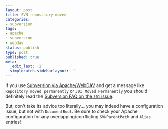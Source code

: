 ```yaml
---
layout: post
title: SVN repository moved
categories:
- subversion
tags:
- apache
- subversion
- webdav
status: publish
type: post
published: true
meta:
  _edit_last: '2'
  simplecatch-sidebarlayout: ''
---
```

If you use <a href="http://subversion.tigris.org/webdav-usage.html">Subversion via Apache/WebDAV</a> and get a message like `Repository moved permanently` or `301 Moved Permanently` you should definitely read the <a href="http://subversion.tigris.org/faq.html#301-error">Subversion FAQ on the `301` issue</a>.

But, don't take its advice too literally... you may indeed have a configuration issue, but not with `DocumentRoot`.  Be sure to check your Apache configuration for any overlapping/conflicting `SVNParentPath` and `Alias` entries!
